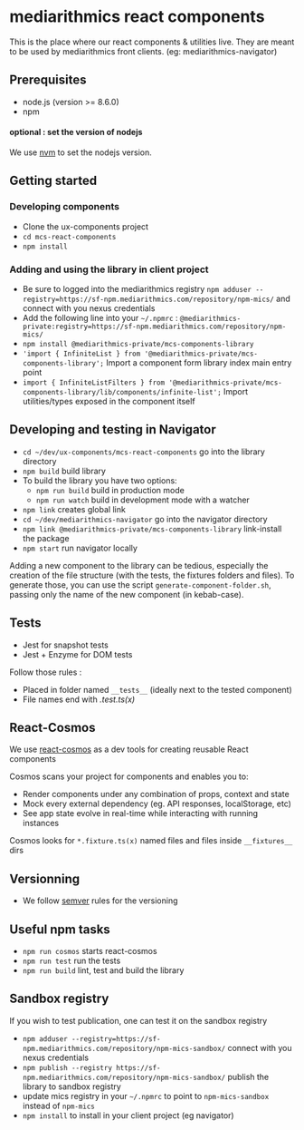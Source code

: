 # mediarithmics react components

This is the place where our react components & utilities live.
They are meant to be used by mediarithmics front clients. (eg: mediarithmics-navigator)

## Prerequisites

- node.js (version >= 8.6.0)
- npm

#### optional : set the version of nodejs

We use [nvm](https://github.com/creationix/nvm) to set the nodejs version.

## Getting started

### Developing components

- Clone the ux-components project
- `cd mcs-react-components`
- `npm install`

### Adding and using the library in client project

- Be sure to logged into the mediarithmics registry
  `npm adduser --registry=https://sf-npm.mediarithmics.com/repository/npm-mics/` and connect with you nexus credentials
- Add the following line into your `~/.npmrc` :
  `@mediarithmics-private:registry=https://sf-npm.mediarithmics.com/repository/npm-mics/`
- `npm install @mediarithmics-private/mcs-components-library`
- `'import { InfiniteList } from '@mediarithmics-private/mcs-components-library';` Import a component form library index main entry point
- `import { InfiniteListFilters } from '@mediarithmics-private/mcs-components-library/lib/components/infinite-list';` Import utilities/types exposed in the component itself

## Developing and testing in Navigator

- `cd ~/dev/ux-components/mcs-react-components` go into the library directory
- `npm build` build library
- To build the library you have two options:
  - `npm run build` build in production mode
  - `npm run watch` build in development mode with a watcher
- `npm link` creates global link
- `cd ~/dev/mediarithmics-navigator` go into the navigator directory
- `npm link @mediarithmics-private/mcs-components-library` link-install the package
- `npm start` run navigator locally

Adding a new component to the library can be tedious, especially the creation of the file structure (with the tests, the fixtures folders and files). To generate those, you can use the script `generate-component-folder.sh`, passing only the name of the new component (in kebab-case).

## Tests

- Jest for snapshot tests
- Jest + Enzyme for DOM tests

Follow those rules :

- Placed in folder named `__tests__` (ideally next to the tested component)
- File names end with _.test.ts(x)_

## React-Cosmos

We use [react-cosmos](https://github.com/react-cosmos/react-cosmos) as a dev tools for creating reusable React components

Cosmos scans your project for components and enables you to:

- Render components under any combination of props, context and state
- Mock every external dependency (eg. API responses, localStorage, etc)
- See app state evolve in real-time while interacting with running instances

Cosmos looks for `*.fixture.ts(x)` named files and files inside `__fixtures__` dirs

## Versionning

- We follow [semver](https://semver.org/) rules for the versioning

## Useful npm tasks

- `npm run cosmos` starts react-cosmos
- `npm run test` run the tests
- `npm run build` lint, test and build the library

## Sandbox registry

If you wish to test publication, one can test it on the sandbox registry

- `npm adduser --registry=https://sf-npm.mediarithmics.com/repository/npm-mics-sandbox/` connect with you nexus credentials
- `npm publish --registry https://sf-npm.mediarithmics.com/repository/npm-mics-sandbox/` publish the library to sandbox registry
- update mics registry in your `~/.npmrc` to point to `npm-mics-sandbox` instead of `npm-mics`
- `npm install` to install in your client project (eg navigator)
